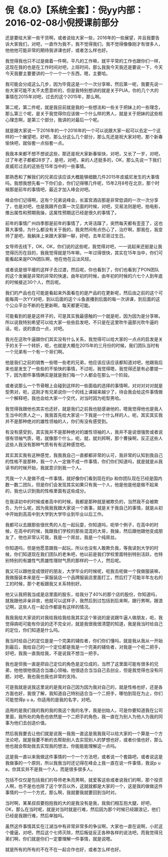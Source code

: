 # 倪《8.0》【系统全套】：倪yy内部：2016-02-08小倪授课前部分

还是要给大家一些干货啊，或者说给大家一些，2016年的一些展望，并且我要告诉大家我们，对吧，一直作为我不，我不觉得我们，我不觉得像像刚才有很多人，他他他可能非常的期待我讲课也好，或者怎么样也好。

我觉得我也只不过是做着一件啊，平凡的工作嘛，就平平常的工作也跟你们一样，这现在我的也是在工作时间对吧，上班时间，那么我我今天我还是要说一下，今天今天我要主要要讲的一个一个一个东西，嗯，主要哈。

我可能会分成这么几步，因为毕竟这是一个一次分享嘛，然后第一呢，我要先说一些大家可能不太不太愿意听的，但是我特别想讲的就是关于PUA，你的几个大的事情在2015年对吧，过去的这个2015年，那么啊。

第二呢，第二件呢，就是我目前就是我的一些想法和一些关于把妹上的一些理念，那么第三个呢，是关于我觉得你应该做一个什么样的男人，就是关于把妹的这些核心理念啊，是第三个部分，我讲的对最后一个呢。

就是跟大家说一下2016年的一个2016年的一个可以说跟大家一起可以去定一个这样的一个展望吧，好吧，那么分这么几个部分，那么先还是祝大家对吧，那个新春愉快吧，就俗套一点俗套一点。

我我本来都不想不想说这些，那还是祝大家新春愉快，对吧，又长了一岁，对吧，过了年老子都都28岁了，是吧，对吧，来的人还挺多的，OK，那么先说一下我们皮威尼过去的这些在15年当中的一些事情。

那熟悉和了解我们的兄弟应该应该大概能够细数几件2015年皮威尼发生的大事情吗，我想我想先看一下你们会，你们记得哪几件呢，15年2月8号在北京，那个时候那是前年的事情吧，最近才加入峰会对吧。

峰会你们记得啊，这有个兄弟说峰会，长富宫酒店那是非常低调的一次一次分享了，也是对吧，也是我跟齐白第一次见面的时候，对吧，交易法则是吧，拍电影，推出属性和预期我操，这属性预期这已经是很久的事情了。

前年的事情广州四季那是前年的事情了，大哥活蹿了，突然每天都有歪歪了，这也算大事情，为什么都没有关于我的，我突然间有点伤心了，治疗啊，那我在，我变帅了是吧，我躺床上来跟大家聊一聊，好吧，去年尼哥过生日。

女导师去线下，OK，OK，你们说的这些呢，我觉得对吧，一一说起来还挺是让我觉得历历在目的，我我觉得就是15年嘛，一年过得很快，其实在15年当中，你们可能看起来是PON团队啊，他在他在云淡风轻。

或者说是很平缓的这样子去过渡，然后呢，你也看到了，你们也看到了PON团队的这个发展是非常的非常的快速，由年初的时候，由年初的时候的六七个人到年底的时候接近30个人，然后呢。

我们的产品也在可能是看起来外面看在的是产品的在更新呢，然后由之前的这个可能每周一次YY对吧，到以后面的这个斗鱼直播到后面的每一次讲课，到后面的这个公众平台不断的在更新啊，每天都更可能。

可能看到的是是这样子的，可是其实我最感触的一个就是呃，因为因为是分享嘛，所以说我特别希望可以给大家一些些启发吧，不只是在这里吹牛逼那光吹牛逼的话，呃，说的直白一点，对吧。

我光在这吹牛逼跟你们其实没有什么关系，我觉得可以给大家的一点点的启发是关于的关于一个转折，呃，也就是大概在2015年的三月份的时候，我们团队当时有一个兄弟有一个有一个哥们啊。

他是我们之前的销售一些嗯一些老的兄弟，他应该应该应该都知道对吧，他跟我后来也是发生了一些些的不愉快的事情，不过呃，我觉得嗯，我觉得还是有必要提一下，因为那件事情确实是就是我们每一个人都会在那么一个阶段。

或者说那么一个节骨眼上会碰到这样的一些面临的选择的事情啊，对对对对对就是型男对，呃，这刚才有兄弟说你一个的线上课越来越少了，待会我会给这件事情做一个解释吧，我也会给大家一个交代，对当时因为呃型男哈。

我觉得我跟他也其实也还好，就是我们之前我也挺感谢他的，嗯我觉得他也是我人生当中的贵人之一，我我首先给大家说一下我是一个什么样的人，呃，其实其实我并不是那种绝对的雄性领袖的人，你们有没有感受到。

有没有感受到，其实我并不是那种绝对的雄性领袖的人，我并不是说很强势或者说很有领袖气质，嗯，就像那个什么，呃，就，就刘邦啊，那个曹操啊，反正这些人这些人我没有那种气质有有有这种感觉吧。

其实其实我有这种感觉，我我我自己一直都都非常的认可，我非常的认知到我自己的性格不是那种，我一个人一定做不成一件事情，你们你们知道吗，就是就是从我读书的时候开始，我就意识到我一个人。

凭我一个人是做不成一件事情，就好像你们看到现在的p 和你团队现在已经是国内数一数二团队，但是你们会发现其实如果只有我一个人，他是他是他是做不起来的，我也认识到我的性格里面有这些成分。

在我读初中的时候或者高中的时候，我都是那种就是被欺负的，当然我不会被欺负，为什么呢，因为我我我跟大家说一个故事，就是关于我自己的事情，就是从初中开始到高高中到大学到大学毕业到毕业以后工作。

我都可以去跟那些很优秀的人在一起玩耍，你知道吗，呃举个例子，在高中的时候，在高中的时候，我跟我们学校的那些混混的大哥，我操，然后跟他跟他变成朋友了，他也非常认可我，我是一个屌丝，我是一个纯屌丝。

你知道吗，但是他愿意跟我一起玩，所以也没有人敢欺负我，等我读到大学的时候，你们知道现在我们团队的老朱吧，他以前是我们学校里面特别特别活跃，也特别特别的有雄性气质雄性理财气质的那样的一个人，然后呢。

我又可以跟他变成很好的朋友，大学毕业的时候呢，呃我去呃做一个我做服装嘛，我做服装本来是在一家服装店一个品牌服装店里面打工，然后打了可能半年左右的工的时候，那个老板跟我又关系特别好。

他又认我把我当成是店里面的股东，给我分了40%的那个店的股份，你知道吗，就我跟他非亲非故，他就可以这样子，我然后到过包括到后来啊，跟行男啊，跟浪记啊，这些人在一起合作都是有这样的情况。

我我我给大家说的对我给我给我给我其实这个笨说的是说跟牛逼人做朋友，呃，我觉得病呃可能有你说的还不完全对，就是我很我很清楚的知道，我是我当时给自己的定位，你们知道是什么吗。

我当时给自己的定位是是一个完美的辅佐者，你们你们懂吗，就是我从我从一开始到最后，我给自己的一个定位都是我是一个完美的辅佐者，对我是一个呃二把手，好吧，我我一直我给我，不是说我不想当一把手。

我也是但我一直是把自己定位的角色是定位成的，当然了这里面可能有很多的兄弟，他他很他很适合当雄心领袖，他很适合当当自己去创业，但是我觉得也没有问题，对吧，我也我也我也非常的支持。

可是我就是说我这里说的是我对自己因为因为我对自己的，就是性格也好，还是各方面也好，我很了解，我知道自己特别适合当一个二把手，哪怕到现在为止，你们可能觉得p u a，你适用的是我的名字，对吧。

适用的是我们我的我的我的我这个我的名字，我是创始人，可是你要知道我在公司里面，我所处的角色也依然是一个二把手的角色，我一直在为别人为他人为我的同事为他们去创造价值。

然后我我要去让他们就是说我一我我一直这是我我我可以给大家的一个算是一个方法论吧，就是我要不断的去帮助别人去实现别人的梦想也好，或者价值也好，那么他也就会帮助我去实现我的想法，你能能能理解这一点吗。

这是我一直以来我做这件事情的一个一个方法吧，或者说一个套路吧，或者说这是我做事的一个原则，所以我我当时还记得在峰会上我一直在说一件事情，我说p u a，你其实并不是我一个人，而是很多很多人。

包括不仅仅是包括我们的导师老朱亮男啊，就爱客这些或者说我们的啊，那个投资人啊，也不是也也除了这个学员以外，这就就都是大家的一个，这是我的做做这件事情的一个一个方式，那么啊，我就要我就要回到当时对。

当时啊，某某叔叔要抱抱我的大的是我没有是我，我我们相互抱大腿，好吧，OK，那么在当时呢，就是对当时就是行难，然后因为那个时候已经跟浪记，他们已经是我跟行难，然后单独吗。

虽然这件事情其实在江湖当中有非常非常多的争议啊，大家也一直在说啊，小尼这个傻逼，对吧，然后这个七师灭除，然后叛徒反正各种各样的说法吧，而我觉得兄弟们啊，你们就是你们一定要理解一件事情，就是说嗯。

就是所有的所有的不在不在一起合作也好，或者怎么样也好。